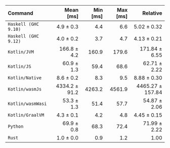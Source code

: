 | Command | Mean [ms] | Min [ms] | Max [ms] | Relative |
|:---|---:|---:|---:|---:|
| `Haskell (GHC 9.10)` | 4.9 ± 0.3 | 4.4 | 6.6 | 5.02 ± 0.32 |
| `Haskell (GHC 9.12)` | 4.0 ± 0.2 | 3.7 | 4.7 | 4.13 ± 0.21 |
| `Kotlin/JVM` | 166.8 ± 4.2 | 160.9 | 179.6 | 171.84 ± 6.55 |
| `Kotlin/JS` | 60.9 ± 1.3 | 59.4 | 68.6 | 62.71 ± 2.22 |
| `Kotlin/Native` | 8.6 ± 0.2 | 8.3 | 9.5 | 8.88 ± 0.30 |
| `Kotlin/wasmJs` | 4334.2 ± 91.2 | 4263.2 | 4561.9 | 4465.27 ± 157.84 |
| `Kotlin/wasmWasi` | 53.3 ± 1.3 | 51.4 | 57.7 | 54.87 ± 2.06 |
| `Kotlin/GraalVM` | 4.3 ± 0.1 | 4.2 | 4.8 | 4.45 ± 0.15 |
| `Python` | 69.9 ± 0.8 | 68.3 | 72.4 | 71.99 ± 2.22 |
| `Rust` | 1.0 ± 0.0 | 0.9 | 1.2 | 1.00 |
